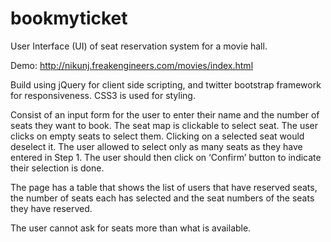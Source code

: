 # bookmyticket
User Interface (UI) of seat reservation system for a movie hall.

Demo: http://nikunj.freakengineers.com/movies/index.html

Build using jQuery for client side scripting, and twitter bootstrap framework for responsiveness. CSS3 is used for styling.

Consist of an input form for the user to enter their name and the number of seats they want to book. The seat map is clickable to select seat. The user clicks on empty seats to select them. Clicking on a selected seat would deselect it. The user allowed to select only as many seats as they have entered in Step 1. The user should then click on ‘Confirm’ button to indicate their selection is done.

The page has a table that shows the list of users that have reserved seats, the number of seats each has selected and the seat numbers of the seats they have reserved. 

The user cannot ask for seats more than what is available.
